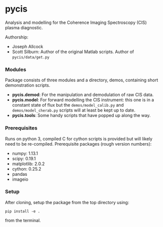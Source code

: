 # pycis

Analysis and modelling for the Coherence Imaging Spectroscopy (CIS) plasma diagnostic. 

Authorship:

- Joseph Allcock
- Scott Silburn: Author of the original Matlab scripts. Author of ```pycis/data/get.py```  

### Modules

Package consists of three modules and a directory, demos, containing short demonstration scripts.

- **pycis.demod**: For the manipulation and demodulation of raw CIS data.
- **pycis.model**: For forward modelling the CIS instrument: this one is in a constant state of flux but the ```demos/model_calib.py``` and ```demos/model_cherab.py``` scripts will at least be kept up to date.
- **pycis.tools**: Some handy scripts that have popped up along the way.

### Prerequisites

Runs on python 3, compiled C for cython scripts is provided but will likely need to be re-compiled. Prerequisite packages (rough version numbers):

- numpy: 1.13.1
- scipy: 0.19.1
- matplotlib: 2.0.2
- cython: 0.25.2
- pandas
- imageio

### Setup

After cloning, setup the package from the top directory using: 

```
pip install -e .
```

from the terminal.






